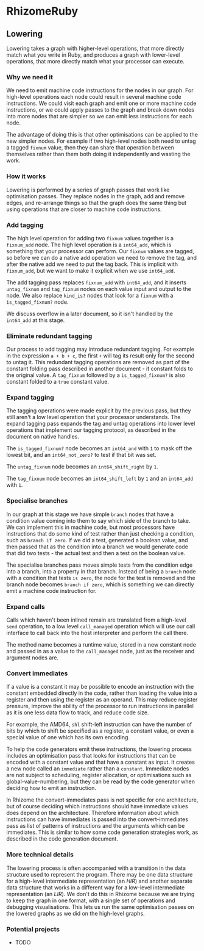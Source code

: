 # RhizomeRuby

## Lowering

Lowering takes a graph with higher-level operations, that more directly match
what you write in Ruby, and produces a graph with lower-level operations, that
more directly match what your processor can execute.

### Why we need it

We need to emit machine code instructions for the nodes in our graph. For
high-level operations each node could result in several machine code
instructions. We could visit each graph and emit one or more machine code
instructions, or we could apply passes to the graph and break down nodes into
more nodes that are simpler so we can emit less instructions for each node.

The advantage of doing this is that other optimisations can be applied to the
new simpler nodes. For example if two high-level nodes both need to untag a
tagged `fixnum` value, then they can share that operation between themselves
rather than them both doing it independently and wasting the work.

### How it works

Lowering is performed by a series of graph passes that work like optimisation
passes. They replace nodes in the graph, add and remove edges, and re-arrange
things so that the graph does the same thing but using operations that are
closer to machine code instructions.

### Add tagging

The high level operation for adding two `fixnum` values together is a
`fixnum_add` node. The high level operation is a `int64_add`, which is something
that your processor can perform. Our `fixnum` values are tagged, so before we
can do a native add operation we need to remove the tag, and after the native
add we need to put the tag back. This is implicit with `fixnum_add`, but we want
to make it explicit when we use `int64_add`.

The add tagging pass replaces `fixnum_add` with `int64_add`, and it inserts
`untag_fixnum` and `tag_fixnum` nodes on each value input and output to the
node. We also replace `kind_is?` nodes that look for a `fixnum` with a
`is_tagged_fixnum?` node.

We discuss overflow in a later document, so it isn't handled by the `int64_add`
at this stage.

### Eliminate redundant tagging

Our process to add tagging may introduce redundant tagging. For example in the
expression `a + b + c`, the first `+` will tag its result only for the second to
untag it. This redundant tagging operations are removed as part of the constant
folding pass described in another document - it constant folds to the original
value. A `tag_fixnum` followed by a `is_tagged_fixnum?` is also constant folded
to a `true` constant value.

### Expand tagging

The tagging operations were made explicit by the previous pass, but they still
aren't a low level operation that your processor understands. The expand tagging
pass expands the tag and untag operations into lower level operations that
implement our tagging protocol, as described in the document on native handles.

The `is_tagged_fixnum?` node becomes an `int64_and` with `1` to mask off the
lowest bit, and an `int64_not_zero?` to test if that bit was set.

The `untag_fixnum` node becomes an `int64_shift_right` by `1`.

The `tag_fixnum` node becomes an `int64_shift_left` by `1` and an `int64_add`
with `1`.

### Specialise branches

In our graph at this stage we have simple `branch` nodes that have a condition
value coming into them to say which side of the branch to take. We can implement
this in machine code, but most processors have instructions that do some kind of
test rather than just checking a condition, such as `branch if zero`. If we did
a test, generated a boolean value, and then passed that as the condition into a
branch we would generate code that did two tests - the actual test and then a
test on the boolean value.

The specialise branches pass moves simple tests from the condition edge into a
branch, into a property in that branch. Instead of being a `branch` node with a
condition that tests `is zero`, the node for the test is removed and the branch
node becomes `branch if zero`, which is something we can directly emit a machine
code instruction for.

### Expand calls

Calls which haven't been inlined remain are translated from a high-level `send`
operation, to a low level `call_managed` operation which will use our call
interface to call back into the host interpreter and perform the call there.

The method name becomes a runtime value, stored in a new constant node and
passed in as a value to the `call_managed` node, just as the receiver and
argument nodes are.

### Convert immediates

If a value is a constant it may be possible to encode an instruction with the
constant embedded directly in the code, rather than loading the value into a
register and then using the register as an operand. This may reduce register
pressure, improve the ability of the processor to run instructions in parallel
as it is one less data flow to track, and reduce code size.

For example, the AMD64, `shl` shift-left instruction can have the number of bits
by which to shift be specified as a register, a constant value, or even a
special value of one which has its own encoding.

To help the code generators emit these instructions, the lowering process
includes an optimisation pass that looks for instructions that can be encoded
with a constant value and that have a constant as input. It creates a new node
called an `immediate` rather than a `constant`. Immediate nodes are not subject
to scheduling, register allocation, or optimisations such as
global-value-numbering, but they can be read by the code generator when deciding
how to emit an instruction.

In Rhizome the convert-immediates pass is not specific for one architecture, but
of course deciding which instructions should have immediate values does depend
on the architecture. Therefore information about which instructions can have
immediates is passed into the convert-immediates pass as list of patterns of
instructions and the arguments which can be immediates. This is similar to how
some code generation strategies work, as described in the code generation
document.

### More technical details

The lowering process is often accompanied with a transition in the data
structure used to represent the program. There may be one data structure for a
high-level intermediate representation (an *HIR*) and another separate data
structure that works in a different way for a low-level intermediate
representation (an *LIR*). We don't do this in Rhizome because we are trying to
keep the graph in one format, with a single set of operations and debugging
visualisations. This lets us run the same optimisation passes on the lowered
graphs as we did on the high-level graphs.

### Potential projects

* TODO
